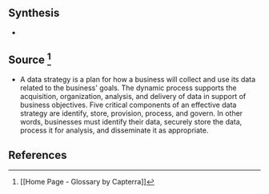 ## Synthesis
- 
## Source [^1]
- A data strategy is a plan for how a business will collect and use its data related to the business' goals. The dynamic process supports the acquisition, organization, analysis, and delivery of data in support of business objectives. Five critical components of an effective data strategy are identify, store, provision, process, and govern. In other words, businesses must identify their data, securely store the data, process it for analysis, and disseminate it as appropriate.
## References

[^1]: [[Home Page - Glossary by Capterra]]